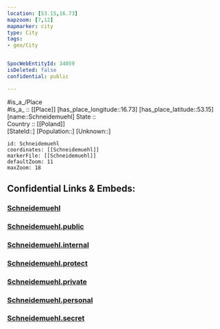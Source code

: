 ```yaml
---
location: [53.15,16.73] 
mapzoom: [7,12] 
mapmarker: city 
type: City
tags:
- geo/City


SpocWebEntityId: 34059
isDeleted: false
confidential: public

---
```

#is_a_/Place  
#is_a_ :: [[Place]] 
[has_place_longitude::16.73] 
[has_place_latitude::53.15] 
[name::Schneidemuehl] 
State ::  
Country :: [[Poland]]  
[StateId::] 
[Population::] 
[Unknown::] 


```leaflet
id: Schneidemuehl
coordinates: [[Schneidemuehl]] 
markerFile: [[Schneidemuehl]] 
defaultZoom: 11 
maxZoom: 18
```


## Confidential Links & Embeds: 

### [Schneidemuehl](/_Standards/Earth/Continent/Europe/Europe~East/Poland/Provinces~Poland/Greater_Poland/City/Schneidemuehl.md) 

### [Schneidemuehl.public](/_public/Earth/Continent/Europe/Europe~East/Poland/Provinces~Poland/Greater_Poland/City/Schneidemuehl.public.md) 

### [Schneidemuehl.internal](/_internal/Earth/Continent/Europe/Europe~East/Poland/Provinces~Poland/Greater_Poland/City/Schneidemuehl.internal.md) 

### [Schneidemuehl.protect](/_protect/Earth/Continent/Europe/Europe~East/Poland/Provinces~Poland/Greater_Poland/City/Schneidemuehl.protect.md) 

### [Schneidemuehl.private](/_private/Earth/Continent/Europe/Europe~East/Poland/Provinces~Poland/Greater_Poland/City/Schneidemuehl.private.md) 

### [Schneidemuehl.personal](/_personal/Earth/Continent/Europe/Europe~East/Poland/Provinces~Poland/Greater_Poland/City/Schneidemuehl.personal.md) 

### [Schneidemuehl.secret](/_secret/Earth/Continent/Europe/Europe~East/Poland/Provinces~Poland/Greater_Poland/City/Schneidemuehl.secret.md)

